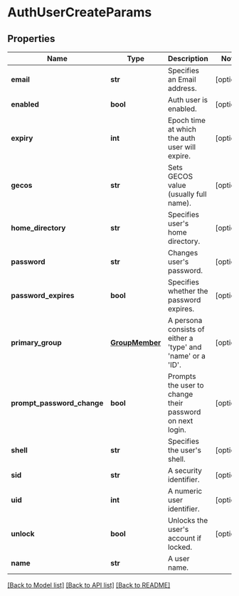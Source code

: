 # AuthUserCreateParams

## Properties
Name | Type | Description | Notes
------------ | ------------- | ------------- | -------------
**email** | **str** | Specifies an Email address. | [optional] 
**enabled** | **bool** | Auth user is enabled. | [optional] 
**expiry** | **int** | Epoch time at which the auth user will expire. | [optional] 
**gecos** | **str** | Sets GECOS value (usually full name). | [optional] 
**home_directory** | **str** | Specifies user&#39;s home directory. | [optional] 
**password** | **str** | Changes user&#39;s password. | [optional] 
**password_expires** | **bool** | Specifies whether the password expires. | [optional] 
**primary_group** | [**GroupMember**](GroupMember.md) | A persona consists of either a &#39;type&#39; and &#39;name&#39; or a &#39;ID&#39;. | [optional] 
**prompt_password_change** | **bool** | Prompts the user to change their password on next login. | [optional] 
**shell** | **str** | Specifies the user&#39;s shell. | [optional] 
**sid** | **str** | A security identifier. | [optional] 
**uid** | **int** | A numeric user identifier. | [optional] 
**unlock** | **bool** | Unlocks the user&#39;s account if locked. | [optional] 
**name** | **str** | A user name. | 

[[Back to Model list]](../README.md#documentation-for-models) [[Back to API list]](../README.md#documentation-for-api-endpoints) [[Back to README]](../README.md)


